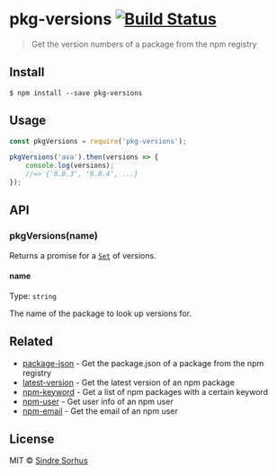 # pkg-versions [![Build Status](https://travis-ci.org/sindresorhus/pkg-versions.svg?branch=master)](https://travis-ci.org/sindresorhus/pkg-versions)

> Get the version numbers of a package from the npm registry


## Install

```
$ npm install --save pkg-versions
```


## Usage

```js
const pkgVersions = require('pkg-versions');

pkgVersions('ava').then(versions => {
	console.log(versions);
	//=> {'0.0.3', '0.0.4', ...}
});
```


## API

### pkgVersions(name)

Returns a promise for a [`Set`](https://developer.mozilla.org/en/docs/Web/JavaScript/Reference/Global_Objects/Set) of versions.

#### name

Type: `string`

The name of the package to look up versions for.


## Related

- [package-json](https://github.com/sindresorhus/package-json) - Get the package.json of a package from the npm registry
- [latest-version](https://github.com/sindresorhus/latest-version) - Get the latest version of an npm package
- [npm-keyword](https://github.com/sindresorhus/npm-keyword) - Get a list of npm packages with a certain keyword
- [npm-user](https://github.com/sindresorhus/npm-user) - Get user info of an npm user
- [npm-email](https://github.com/sindresorhus/npm-email) - Get the email of an npm user


## License

MIT © [Sindre Sorhus](https://sindresorhus.com)
